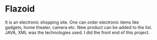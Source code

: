 # Flazoid
It is an electronic shopping site.
One can order electronic items like gadgets, home theater, camera etc.
New product can be added to the list.
JAVA, XML was the technologies used.
I did the front end of this project.
